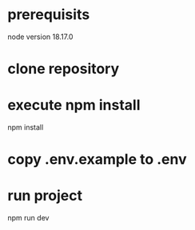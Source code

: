 # prerequisits
node version 18.17.0

# clone repository

# execute npm install
npm install

# copy .env.example to .env

# run project
npm run dev
